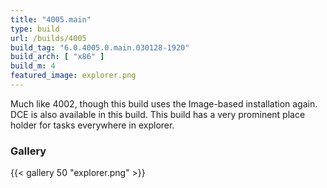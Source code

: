 ```yaml
---
title: "4005.main"
type: build
url: /builds/4005
build_tag: "6.0.4005.0.main.030128-1920"
build_arch: [ "x86" ]
build_m: 4
featured_image: explorer.png
---
```


Much like 4002, though this build uses the Image-based installation again. DCE is also available in this build. This build has a very prominent place holder for tasks everywhere in explorer.

### Gallery

{{< gallery 50 "explorer.png" >}}